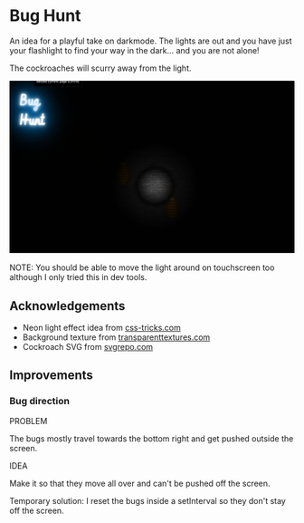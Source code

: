 # Bug Hunt

An idea for a playful take on darkmode. The lights are out and you have just your flashlight to find your way in the dark... and you are not alone!

The cockroaches will scurry away from the light.

![](./screenshot.png)

NOTE: You should be able to move the light around on touchscreen too although I only tried this in dev tools.

## Acknowledgements

- Neon light effect idea from [css-tricks.com](https://css-tricks.com/how-to-create-neon-text-with-css/)
- Background texture from [transparenttextures.com](https://www.transparenttextures.com/)
- Cockroach SVG from [svgrepo.com](https://www.svgrepo.com/svg/202858/cockroach)

## Improvements

### Bug direction

PROBLEM

The bugs mostly travel towards the bottom right and get pushed outside the screen.

IDEA

Make it so that they move all over and can't be pushed off the screen.

Temporary solution: I reset the bugs inside a setInterval so they don't stay off the screen.

